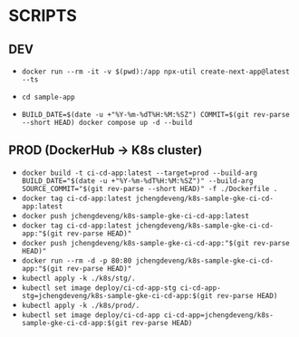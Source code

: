 # SCRIPTS

## DEV

- `docker run --rm -it -v $(pwd):/app npx-util create-next-app@latest --ts`
- `cd sample-app`

- `BUILD_DATE=$(date -u +"%Y-%m-%dT%H:%M:%SZ") COMMIT=$(git rev-parse --short HEAD) docker compose up -d --build`

## PROD (DockerHub -> K8s cluster)

- `docker build -t ci-cd-app:latest --target=prod --build-arg BUILD_DATE="$(date -u +"%Y-%m-%dT%H:%M:%SZ")" --build-arg SOURCE_COMMIT="$(git rev-parse --short HEAD)" -f ./Dockerfile .`
- `docker tag ci-cd-app:latest jchengdeveng/k8s-sample-gke-ci-cd-app:latest`
- `docker push jchengdeveng/k8s-sample-gke-ci-cd-app:latest`
- `docker tag ci-cd-app:latest jchengdeveng/k8s-sample-gke-ci-cd-app:"$(git rev-parse HEAD)"`
- `docker push jchengdeveng/k8s-sample-gke-ci-cd-app:"$(git rev-parse HEAD)"`
- `docker run --rm -d -p 80:80 jchengdeveng/k8s-sample-gke-ci-cd-app:"$(git rev-parse HEAD)"`
- `kubectl apply -k ./k8s/stg/.`
- `kubectl set image deploy/ci-cd-app-stg ci-cd-app-stg=jchengdeveng/k8s-sample-gke-ci-cd-app:$(git rev-parse HEAD)`
- `kubectl apply -k ./k8s/prod/.`
- `kubectl set image deploy/ci-cd-app ci-cd-app=jchengdeveng/k8s-sample-gke-ci-cd-app:$(git rev-parse HEAD)`

